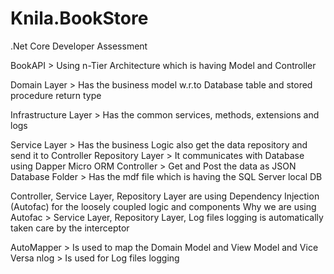 # Knila.BookStore
.Net Core Developer Assessment 


BookAPI > Using n-Tier Architecture which is having Model and Controller

Domain Layer > Has the business model w.r.to Database table and stored procedure return type

Infrastructure Layer > Has the common services, methods, extensions and logs

Service Layer > Has the business Logic also get the data repository and send it to Controller
Repository Layer > It communicates with Database using Dapper Micro ORM
Controller > Get and Post the data as JSON 
Database Folder > Has the mdf file which is having the SQL Server local DB


Controller, Service Layer, Repository Layer are using Dependency Injection (Autofac) for the loosely coupled logic and components
Why we are using Autofac > Service Layer, Repository Layer, Log files logging is automatically taken care by the interceptor


AutoMapper > Is used to map the Domain Model and View Model and Vice Versa
nlog > Is used for Log files logging
